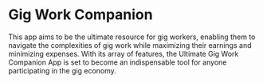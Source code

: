 # Gig Work Companion
 This app aims to be the ultimate resource for gig workers, enabling them to navigate the complexities of gig work while maximizing their earnings and minimizing expenses. With its array of features, the Ultimate Gig Work Companion App is set to become an indispensable tool for anyone participating in the gig economy.
